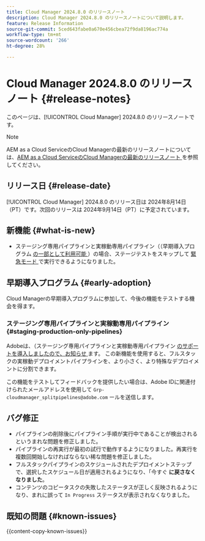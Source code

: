```yaml
---
title: Cloud Manager 2024.8.0 のリリースノート
description: Cloud Manager 2024.8.0 のリリースノートについて説明します。
feature: Release Information
source-git-commit: 5ced643fabe0a670e456cbea72f9da8196ac774a
workflow-type: tm+mt
source-wordcount: '266'
ht-degree: 28%

---
```



# Cloud Manager 2024.8.0 のリリースノート {#release-notes}

このページは、[!UICONTROL Cloud Manager] 2024.8.0 のリリースノートです。

>[!NOTE]
>
>AEM as a Cloud ServiceのCloud Managerの最新のリリースノートについては、[AEM as a Cloud ServiceのCloud Managerの最新のリリースノート ](https://experienceleague.adobe.com/ja/docs/experience-manager-cloud-service/content/release-notes/cloud-manager/current) を参照してください。

## リリース日 {#release-date}

[!UICONTROL Cloud Manager] 2024.8.0 のリリース日は 2024年8月14日（PT）です。次回のリリースは 2024年9月14日（PT）に予定されています。

## 新機能 {#what-is-new}

* ステージング専用パイプラインと実稼動専用パイプライン（（早期導入プログラム [ の一部として利用可能 ](#staging-production-only-pipelines)）の場合、ステージテストをスキップして [ 緊急モード ](/help/using/stage-prod-only.md#emergency-mode) で実行できるようになりました。

## 早期導入プログラム {#early-adoption}

Cloud Managerの早期導入プログラムに参加して、今後の機能をテストする機会を得ます。

### ステージング専用パイプラインと実稼動専用パイプライン {#staging-production-only-pipelines}

Adobeは、（ステージング専用パイプラインと実稼動専用パイプライン [ のサポートを導入しましたので、お知らせ ](/help/using/stage-prod-only.md) ます。 この新機能を使用すると、フルスタックの実稼動デプロイメントパイプラインを、より小さく、より特殊なデプロイメントに分割できます。

この機能をテストしてフィードバックを提供したい場合は、Adobe IDに関連付けられたメールアドレスを使用して `Grp-cloudmanager_splitpipelines@adobe.com` ールを送信します。

## バグ修正

* パイプラインの削除後にパイプライン手順が実行中であることが検出されるというまれな問題を修正しました。
* パイプラインの再実行が最初の試行で動作するようになりました。再実行を複数回開始しなければならない稀な問題を修正しました。
* フルスタックパイプラインのスケジュールされたデプロイメントステップで、選択したスケジュール日が適用されるようになり、「今すぐ **に戻さなくなりました**。
* コンテンツのコピータスクの失敗したステータスが正しく反映されるようになり、まれに誤って `In Progress` ステータスが表示されなくなりました。

## 既知の問題 {#known-issues}

{{content-copy-known-issues}}
